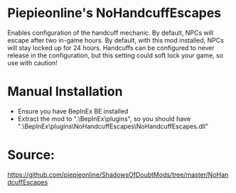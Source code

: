 # Piepieonline's NoHandcuffEscapes

Enables configuration of the handcuff mechanic. By default, NPCs will escape after two in-game hours. By default, with this mod installed, NPCs will stay locked up for 24 hours.
Handcuffs can be configured to never release in the configuration, but this setting could soft lock your game, so use with caution!

# Manual Installation

* Ensure you have BepInEx BE installed
* Extract the mod to ".\BepInEx\plugins\", so you should have ".\BepInEx\plugins\NoHandcuffEscapes\NoHandcuffEscapes.dll"

# Source:

https://github.com/piepieonline/ShadowsOfDoubtMods/tree/master/NoHandcuffEscapes
